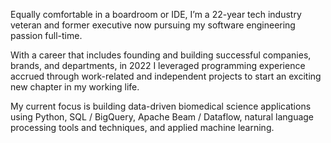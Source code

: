 Equally comfortable in a boardroom or IDE, I’m a 22-year tech industry veteran and former executive now pursuing my software engineering passion full-time. 

With a career that includes founding and building successful companies, brands, and departments, in 2022 I leveraged programming experience accrued through work-related and independent projects to start an exciting new chapter in my working life.

My current focus is building data-driven biomedical science applications using Python, SQL / BigQuery, Apache Beam / Dataflow, natural language processing tools and techniques, and applied machine learning.